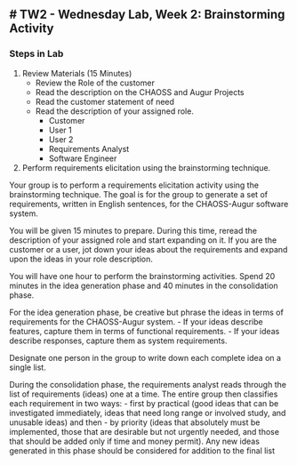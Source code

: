 ## # TW2 - Wednesday Lab, Week 2: Brainstorming Activity

### Steps in Lab
1. Review Materials (15 Minutes) 
    - Review the Role of the customer
    - Read the description on the CHAOSS and Augur Projects
    - Read the customer statement of need
    - Read the description of your assigned role. 
        - Customer
        - User 1
        - User 2
        - Requirements Analyst
        - Software Engineer
2. Perform requirements elicitation using the brainstorming technique.

Your group is to perform a requirements elicitation activity using the brainstorming technique. The goal is for the group to generate a set of requirements, written in English sentences, for the CHAOSS-Augur software
system.

You will be given 15 minutes to prepare. During this time, reread the description of your assigned role and start expanding on it. If you are the customer or a user, jot down your ideas about the requirements and expand upon the ideas in your role description.

You will have one hour to perform the brainstorming activities. Spend 20 minutes in the idea generation phase and 40 minutes in the consolidation phase.

For the idea generation phase, be creative but phrase the ideas in
terms of requirements for the CHAOSS-Augur system. 
    - If your ideas describe features, capture them in terms of functional requirements.
    - If your ideas describe responses, capture them as system requirements.

Designate one person in the group to write down each complete idea on a single list.

During the consolidation phase, the requirements analyst reads through the list of requirements (ideas) one at a time. The entire group then classifies each requirement in two ways: 
    - first by practical (good ideas that can be investigated immediately, ideas that need long range or involved study, and unusable ideas) and then 
    - by priority (ideas that absolutely must be implemented, those that are desirable but not urgently needed, and those that should be added only if time and money permit). Any new ideas generated in this phase should be considered for addition to the final list
